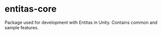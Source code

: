 # entitas-core
Package used for development with Entitas in Unity. Contains common and sample features.
